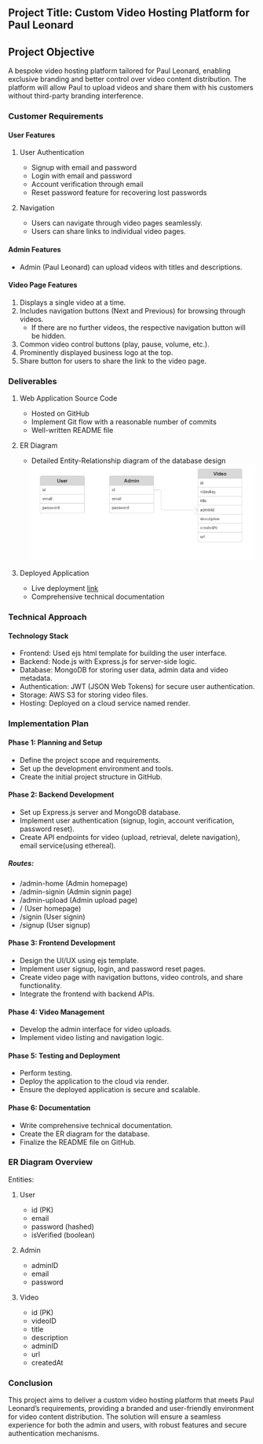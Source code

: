 
## Project Title: Custom Video Hosting Platform for Paul Leonard

## Project Objective
A bespoke video hosting platform tailored for Paul Leonard, enabling exclusive branding and better control over video content distribution. The platform will allow Paul to upload videos and share them with his customers without third-party branding interference.

### Customer Requirements

#### User Features
1. User Authentication
   - Signup with email and password
   - Login with email and password
   - Account verification through email
   - Reset password feature for recovering lost passwords

2. Navigation
   - Users can navigate through video pages seamlessly.
   - Users can share links to individual video pages.

#### Admin Features
- Admin (Paul Leonard) can upload videos with titles and descriptions.

#### Video Page Features
1. Displays a single video at a time.
2. Includes navigation buttons (Next and Previous) for browsing through videos.
   - If there are no further videos, the respective navigation button will be hidden.
3. Common video control buttons (play, pause, volume, etc.).
4. Prominently displayed business logo at the top.
5. Share button for users to share the link to the video page.

### Deliverables
1. Web Application Source Code
   - Hosted on GitHub
   - Implement Git flow with a reasonable number of commits
   - Well-written README file

2. ER Diagram
   - Detailed Entity-Relationship diagram of the database design
   ![Screenshot of er-diagram.](./public/logo/er-diagram.png)

3. Deployed Application
   - Live deployment [link](https://video-platform-du1s.onrender.com)
   - Comprehensive technical documentation

### Technical Approach

#### Technology Stack
- Frontend: Used ejs html template for building the user interface.
- Backend: Node.js with Express.js for server-side logic.
- Database: MongoDB for storing user data, admin data and video metadata.
- Authentication: JWT (JSON Web Tokens) for secure user authentication.
- Storage: AWS S3 for storing video files.
- Hosting: Deployed on a cloud service named render.

### Implementation Plan

#### Phase 1: Planning and Setup
- Define the project scope and requirements.
- Set up the development environment and tools.
- Create the initial project structure in GitHub.

#### Phase 2: Backend Development
- Set up Express.js server and MongoDB database.
- Implement user authentication (signup, login, account verification, password reset).
- Create API endpoints for video (upload, retrieval, delete navigation), email service(using ethereal).

##### Routes:
- /admin-home  (Admin homepage) 
- /admin-signin   (Admin signin page)
- /admin-upload   (Admin upload page)
- /  (User homepage)
- /signin   (User signin)
- /signup   (User signup)

#### Phase 3: Frontend Development
- Design the UI/UX using ejs template.
- Implement user signup, login, and password reset pages.
- Create video page with navigation buttons, video controls, and share functionality.
- Integrate the frontend with backend APIs.

#### Phase 4: Video Management
- Develop the admin interface for video uploads.
- Implement video listing and navigation logic.

#### Phase 5: Testing and Deployment
- Perform testing.
- Deploy the application to the cloud via render.
- Ensure the deployed application is secure and scalable.

#### Phase 6: Documentation
- Write comprehensive technical documentation.
- Create the ER diagram for the database.
- Finalize the README file on GitHub.

### ER Diagram Overview
Entities:
1. User
   - id (PK)
   - email
   - password (hashed)
   - isVerified (boolean)

2. Admin
   - adminID
   - email
   - password

3. Video
   - id (PK)
   - videoID
   - title
   - description
   - adminID
   - url
   - createdAt


### Conclusion
This project aims to deliver a custom video hosting platform that meets Paul Leonard’s requirements, providing a branded and user-friendly environment for video content distribution. The solution will ensure a seamless experience for both the admin and users, with robust features and secure authentication mechanisms.

